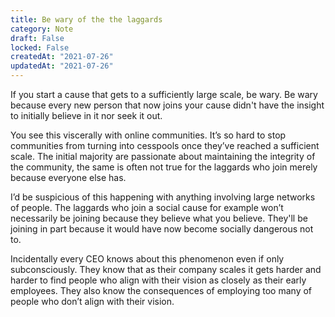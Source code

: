 ```yaml
---
title: Be wary of the the laggards
category: Note
draft: False
locked: False
createdAt: "2021-07-26"
updatedAt: "2021-07-26"
---
```


If you start a cause that gets to a sufficiently large scale, be wary. Be wary because every new person that now joins your cause didn't have the insight to initially believe in it nor seek it out.

You see this viscerally with online communities. It’s so hard to stop communities from turning into cesspools once they’ve reached a sufficient scale. The initial majority are passionate about maintaining the integrity of the community, the same is often not true for the laggards who join merely because everyone else has.

I’d be suspicious of this happening with anything involving large networks of people. The laggards who join a social cause for example won’t necessarily be joining because they believe what you believe. They'll be joining in part because it would have now become socially dangerous not to.

Incidentally every CEO knows about this phenomenon even if only subconsciously. They know that as their company scales it gets harder and harder to find people who align with their vision as closely as their early employees. They also know the consequences of employing too many of people who don’t align with their vision.